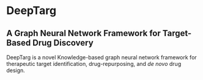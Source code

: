 # DeepTarg
## A Graph Neural Network Framework for Target-Based Drug Discovery
DeepTarg is a novel Knowledge-based graph neural network framework for therapeutic target identification, drug-repurposing, and _de novo_ drug design.
